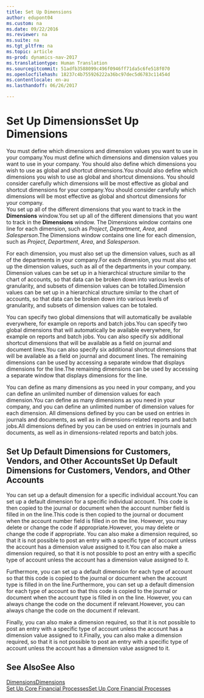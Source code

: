 ```yaml
---
title: Set Up Dimensions
author: edupont04
ms.custom: na
ms.date: 09/22/2016
ms.reviewer: na
ms.suite: na
ms.tgt_pltfrm: na
ms.topic: article
ms-prod: dynamics-nav-2017
ms.translationtype: Human Translation
ms.sourcegitcommit: 51adfb3588099c496f0946ff71da5c6fe518f070
ms.openlocfilehash: 18237c4b755926222a36bc97dec5d6783c11454d
ms.contentlocale: en-au
ms.lasthandoff: 06/26/2017

---
```


# <a name="set-up-dimensions"></a><span data-ttu-id="5373e-102">Set Up Dimensions</span><span class="sxs-lookup"><span data-stu-id="5373e-102">Set Up Dimensions</span></span>
<span data-ttu-id="5373e-103">You must define which dimensions and dimension values you want to use in your company.</span><span class="sxs-lookup"><span data-stu-id="5373e-103">You must define which dimensions and dimension values you want to use in your company.</span></span> <span data-ttu-id="5373e-104">You should also define which dimensions you wish to use as global and shortcut dimensions.</span><span class="sxs-lookup"><span data-stu-id="5373e-104">You should also define which dimensions you wish to use as global and shortcut dimensions.</span></span> <span data-ttu-id="5373e-105">You should consider carefully which dimensions will be most effective as global and shortcut dimensions for your company.</span><span class="sxs-lookup"><span data-stu-id="5373e-105">You should consider carefully which dimensions will be most effective as global and shortcut dimensions for your company.</span></span>  
<span data-ttu-id="5373e-106">You set up all of the different dimensions that you want to track in the **Dimensions** window.</span><span class="sxs-lookup"><span data-stu-id="5373e-106">You set up all of the different dimensions that you want to track in the **Dimensions** window.</span></span> <span data-ttu-id="5373e-107">The Dimensions window contains one line for each dimension, such as *Project*, *Department*, *Area*, and *Salesperson*.</span><span class="sxs-lookup"><span data-stu-id="5373e-107">The Dimensions window contains one line for each dimension, such as *Project*, *Department*, *Area*, and *Salesperson*.</span></span>  

<span data-ttu-id="5373e-108">For each dimension, you must also set up the dimension values, such as all of the departments in your company.</span><span class="sxs-lookup"><span data-stu-id="5373e-108">For each dimension, you must also set up the dimension values, such as all of the departments in your company.</span></span> <span data-ttu-id="5373e-109">Dimension values can be set up in a hierarchical structure similar to the chart of accounts, so that data can be broken down into various levels of granularity, and subsets of dimension values can be totalled.</span><span class="sxs-lookup"><span data-stu-id="5373e-109">Dimension values can be set up in a hierarchical structure similar to the chart of accounts, so that data can be broken down into various levels of granularity, and subsets of dimension values can be totaled.</span></span>  

<span data-ttu-id="5373e-110">You can specify two global dimensions that will automatically be available everywhere, for example on reports and batch jobs.</span><span class="sxs-lookup"><span data-stu-id="5373e-110">You can specify two global dimensions that will automatically be available everywhere, for example on reports and batch jobs.</span></span> <span data-ttu-id="5373e-111">You can also specify six additional shortcut dimensions that will be available as a field on journal and document lines.</span><span class="sxs-lookup"><span data-stu-id="5373e-111">You can also specify six additional shortcut dimensions that will be available as a field on journal and document lines.</span></span> <span data-ttu-id="5373e-112">The remaining dimensions can be used by accessing a separate window that displays dimensions for the line.</span><span class="sxs-lookup"><span data-stu-id="5373e-112">The remaining dimensions can be used by accessing a separate window that displays dimensions for the line.</span></span>  

<span data-ttu-id="5373e-113">You can define as many dimensions as you need in your company, and you can define an unlimited number of dimension values for each dimension.</span><span class="sxs-lookup"><span data-stu-id="5373e-113">You can define as many dimensions as you need in your company, and you can define an unlimited number of dimension values for each dimension.</span></span> <span data-ttu-id="5373e-114">All dimensions defined by you can be used on entries in journals and documents, as well as in dimensions-related reports and batch jobs.</span><span class="sxs-lookup"><span data-stu-id="5373e-114">All dimensions defined by you can be used on entries in journals and documents, as well as in dimensions-related reports and batch jobs.</span></span>  

## <a name="set-up-default-dimensions-for-customers-vendors-and-other-accounts"></a><span data-ttu-id="5373e-115">Set Up Default Dimensions for Customers, Vendors, and Other Accounts</span><span class="sxs-lookup"><span data-stu-id="5373e-115">Set Up Default Dimensions for Customers, Vendors, and Other Accounts</span></span>
<span data-ttu-id="5373e-116">You can set up a default dimension for a specific individual account.</span><span class="sxs-lookup"><span data-stu-id="5373e-116">You can set up a default dimension for a specific individual account.</span></span> <span data-ttu-id="5373e-117">This code is then copied to the journal or document when the account number field is filled in on the line.</span><span class="sxs-lookup"><span data-stu-id="5373e-117">This code is then copied to the journal or document when the account number field is filled in on the line.</span></span> <span data-ttu-id="5373e-118">However, you may delete or change the code if appropriate.</span><span class="sxs-lookup"><span data-stu-id="5373e-118">However, you may delete or change the code if appropriate.</span></span> <span data-ttu-id="5373e-119">You can also make a dimension required, so that it is not possible to post an entry with a specific type of account unless the account has a dimension value assigned to it.</span><span class="sxs-lookup"><span data-stu-id="5373e-119">You can also make a dimension required, so that it is not possible to post an entry with a specific type of account unless the account has a dimension value assigned to it.</span></span>  

<span data-ttu-id="5373e-120">Furthermore, you can set up a default dimension for each type of account so that this code is copied to the journal or document when the account type is filled in on the line.</span><span class="sxs-lookup"><span data-stu-id="5373e-120">Furthermore, you can set up a default dimension for each type of account so that this code is copied to the journal or document when the account type is filled in on the line.</span></span> <span data-ttu-id="5373e-121">However, you can always change the code on the document if relevant.</span><span class="sxs-lookup"><span data-stu-id="5373e-121">However, you can always change the code on the document if relevant.</span></span>  

<span data-ttu-id="5373e-122">Finally, you can also make a dimension required, so that it is not possible to post an entry with a specific type of account unless the account has a dimension value assigned to it.</span><span class="sxs-lookup"><span data-stu-id="5373e-122">Finally, you can also make a dimension required, so that it is not possible to post an entry with a specific type of account unless the account has a dimension value assigned to it.</span></span>

## <a name="see-also"></a><span data-ttu-id="5373e-123">See Also</span><span class="sxs-lookup"><span data-stu-id="5373e-123">See Also</span></span>
[<span data-ttu-id="5373e-124">Dimensions</span><span class="sxs-lookup"><span data-stu-id="5373e-124">Dimensions</span></span>](finance-setup-dimensions.md)  
[<span data-ttu-id="5373e-125">Set Up Core Financial Processes</span><span class="sxs-lookup"><span data-stu-id="5373e-125">Set Up Core Financial Processes</span></span>](finance-setup-setup-finance-setup.md)

